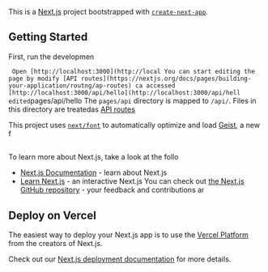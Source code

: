 This is a [Next.js](https://nextjs.org) project bootstrapped with [`create-next-app`](https://nextjs.org/docs/pages/api-reference/create-next-app).

## Getting Started

First, run the developmen

`
Open [http://localhost:3000](http://local
You can start editing the page by modify
[API routes](https://nextjs.org/docs/pages/building-your-application/routng/ap-routes) ca accessed [http://localhost:3000/api/hello](http://localhost:3000/api/hell
edited`pages/api/hello
The `pages/api` directory is mapped to `/api/`. Files in this directory are treatedas [API routes](https://nextjs.org/docs/pages/building-your-application/routing/api-routes) 

This project uses [`next/font`](https://nextjs.org/docs/pages/building-your-application/optimizing/fonts) to automatically optimize and load [Geist](https://vercel.com/font), a new f

## 
To learn more about Next.js, take a look at the follo
- [Next.js Documentation](https://nextjs.org/docs) - learn about Next.js 
- [Learn Next.js](https://nextjs.org/learn-pages-router) - an interactive Next.js 
You can check out [the Next.js GitHub repository](https://github.com/vercel/next.js) - your feedback and contributions ar

## Deploy on Vercel

The easiest way to deploy your Next.js app is to use the [Vercel Platform](https://vercel.com/new?utm_medium=default-template&filter=next.js&utm_source=create-next-app&utm_campaign=create-next-app-readme) from the creators of Next.js.

Check out our [Next.js deployment documentation](https://nextjs.org/docs/pages/building-your-application/deploying) for more details.
